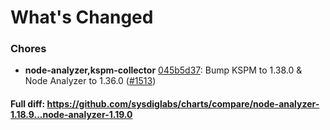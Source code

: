 # What's Changed

### Chores
- **node-analyzer,kspm-collector** [045b5d37](https://github.com/sysdiglabs/charts/commit/045b5d3798eb60ac6bff33f168273dca8a49618b): Bump KSPM to 1.38.0 & Node Analyzer to 1.36.0 ([#1513](https://github.com/sysdiglabs/charts/issues/1513))
#### Full diff: https://github.com/sysdiglabs/charts/compare/node-analyzer-1.18.9...node-analyzer-1.19.0
